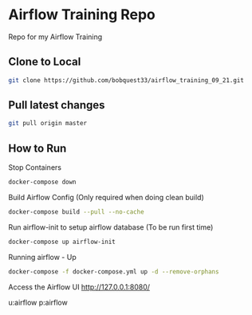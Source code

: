 # Airflow Training Repo

Repo for my Airflow Training

## Clone to Local

```bash
git clone https://github.com/bobquest33/airflow_training_09_21.git
```

## Pull latest changes


```bash
git pull origin master
```


## How to Run


Stop Containers

```bash
docker-compose down
```

Build Airflow Config (Only required when doing clean build)

```bash
docker-compose build --pull --no-cache
```

Run airflow-init to setup airflow database (To be run first time)

```bash
docker-compose up airflow-init
```

Running airflow - Up

```bash
docker-compose -f docker-compose.yml up -d --remove-orphans
```

Access the Airflow UI
http://127.0.0.1:8080/

u:airflow
p:airflow

